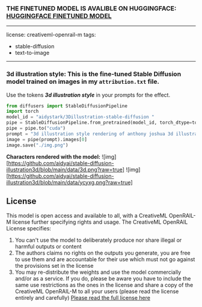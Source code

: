 
### THE FINETUNED MODEL IS AVALIBLE ON HUGGINGFACE: <a href="https://huggingface.co/aidystark/3Dillustration-stable-diffusion" target="_top">HUGGINGFACE FINETUNED MODEL</a>
---
license: creativeml-openrail-m
tags:
- stable-diffusion
- text-to-image
---
### 3d illustration style: This is the fine-tuned Stable Diffusion model trained on images in my ```attribution.txt``` file.
Use the tokens **_3d illustration style_** in your prompts for the effect.

```python
from diffusers import StableDiffusionPipeline
import torch
model_id = "aidystark/3Dillustration-stable-diffusion "
pipe = StableDiffusionPipeline.from_pretrained(model_id, torch_dtype=torch.float16)
pipe = pipe.to("cuda")
prompt = "3d illustration style rendering of anthony joshua 3d illustration style"
image = pipe(prompt).images[0]
image.save("./img.png")
```

**Characters rendered with the model:**
![img][https://github.com/aidyai/stable-diffusion-illustration3d/blob/main/data/3d.png?raw=true]
![img][https://github.com/aidyai/stable-diffusion-illustration3d/blob/main/data/ycyxg.png?raw=true]


## License
This model is open access and available to all, with a CreativeML OpenRAIL-M license further specifying rights and usage.
The CreativeML OpenRAIL License specifies: 

1. You can't use the model to deliberately produce nor share illegal or harmful outputs or content 
2. The authors claims no rights on the outputs you generate, you are free to use them and are accountable for their use which must not go against the provisions set in the license
3. You may re-distribute the weights and use the model commercially and/or as a service. If you do, please be aware you have to include the same use restrictions as the ones in the license and share a copy of the CreativeML OpenRAIL-M to all your users (please read the license entirely and carefully)
[Please read the full license here](https://huggingface.co/spaces/CompVis/stable-diffusion-license)